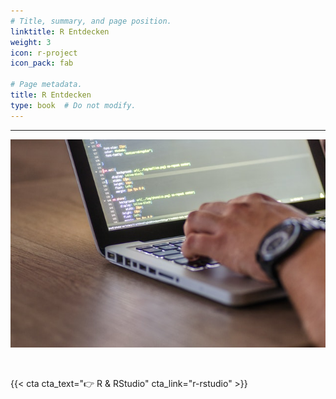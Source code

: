 ```yaml
---
# Title, summary, and page position.
linktitle: R Entdecken
weight: 3
icon: r-project
icon_pack: fab

# Page metadata.
title: R Entdecken
type: book  # Do not modify.
---
```


<style>
code{
  color: #2a7792;
}
.hljs{
  font-size: 16px}

h1 {color: #2a7792;}

</style>

---


![](bg.jpg)

<br>

{{< cta cta_text="👉 R & RStudio" cta_link="r-rstudio" >}}
